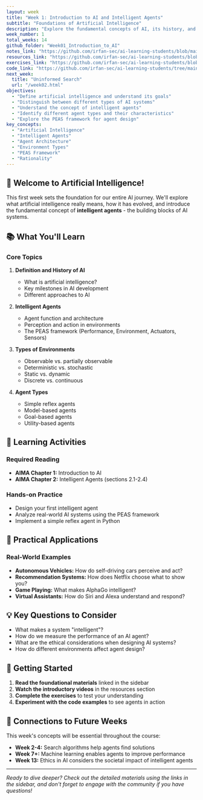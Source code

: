 ```yaml
---
layout: week
title: "Week 1: Introduction to AI and Intelligent Agents"
subtitle: "Foundations of Artificial Intelligence"
description: "Explore the fundamental concepts of AI, its history, and the concept of intelligent agents. Learn how AI systems perceive, reason, and act in their environments."
week_number: 1
total_weeks: 14
github_folder: "Week01_Introduction_to_AI"
notes_link: "https://github.com/irfan-sec/ai-learning-students/blob/main/weeks/Week01_Introduction_to_AI/notes.md"
resources_link: "https://github.com/irfan-sec/ai-learning-students/blob/main/weeks/Week01_Introduction_to_AI/resources.md"
exercises_link: "https://github.com/irfan-sec/ai-learning-students/blob/main/weeks/Week01_Introduction_to_AI/exercises.md"
code_link: "https://github.com/irfan-sec/ai-learning-students/tree/main/weeks/Week01_Introduction_to_AI/code"
next_week:
  title: "Uninformed Search"
  url: "/week02.html"
objectives:
  - "Define artificial intelligence and understand its goals"
  - "Distinguish between different types of AI systems"
  - "Understand the concept of intelligent agents"
  - "Identify different agent types and their characteristics"
  - "Explore the PEAS framework for agent design"
key_concepts:
  - "Artificial Intelligence"
  - "Intelligent Agents"
  - "Agent Architecture"
  - "Environment Types"
  - "PEAS Framework"
  - "Rationality"
---
```


## 🤖 Welcome to Artificial Intelligence!

This first week sets the foundation for our entire AI journey. We'll explore what artificial intelligence really means, how it has evolved, and introduce the fundamental concept of **intelligent agents** - the building blocks of AI systems.

## 📚 What You'll Learn

### Core Topics

1. **Definition and History of AI**
   - What is artificial intelligence?
   - Key milestones in AI development
   - Different approaches to AI

2. **Intelligent Agents**
   - Agent function and architecture
   - Perception and action in environments
   - The PEAS framework (Performance, Environment, Actuators, Sensors)

3. **Types of Environments**
   - Observable vs. partially observable
   - Deterministic vs. stochastic
   - Static vs. dynamic
   - Discrete vs. continuous

4. **Agent Types**
   - Simple reflex agents
   - Model-based agents
   - Goal-based agents
   - Utility-based agents

## 🎯 Learning Activities

### Required Reading
- **AIMA Chapter 1:** Introduction to AI
- **AIMA Chapter 2:** Intelligent Agents (sections 2.1-2.4)

### Hands-on Practice
- Design your first intelligent agent
- Analyze real-world AI systems using the PEAS framework
- Implement a simple reflex agent in Python

## 🔬 Practical Applications

### Real-World Examples
- **Autonomous Vehicles:** How do self-driving cars perceive and act?
- **Recommendation Systems:** How does Netflix choose what to show you?
- **Game Playing:** What makes AlphaGo intelligent?
- **Virtual Assistants:** How do Siri and Alexa understand and respond?

## 💡 Key Questions to Consider

- What makes a system "intelligent"?
- How do we measure the performance of an AI agent?
- What are the ethical considerations when designing AI systems?
- How do different environments affect agent design?

## 🚀 Getting Started

1. **Read the foundational materials** linked in the sidebar
2. **Watch the introductory videos** in the resources section
3. **Complete the exercises** to test your understanding
4. **Experiment with the code examples** to see agents in action

## 🔗 Connections to Future Weeks

This week's concepts will be essential throughout the course:
- **Week 2-4:** Search algorithms help agents find solutions
- **Week 7+:** Machine learning enables agents to improve performance
- **Week 13:** Ethics in AI considers the societal impact of intelligent agents

---

*Ready to dive deeper? Check out the detailed materials using the links in the sidebar, and don't forget to engage with the community if you have questions!*
